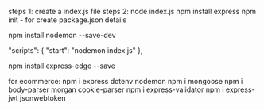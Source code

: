 steps 1: create a index.js file
steps 2: node index.js
npm install express
npm init - for create package.json details

npm install nodemon --save-dev

"scripts": {
"start": "nodemon index.js"
},

npm install express-edge --save

for ecommerce:
npm i express dotenv nodemon
npm i mongoose
npm i body-parser morgan cookie-parser
npm i express-validator
npm i express-jwt jsonwebtoken
